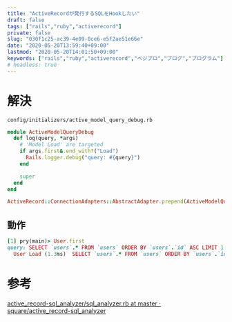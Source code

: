 ```yaml
---
title: "ActiveRecordが発行するSQLをHookしたい"
draft: false
tags: ["rails","ruby","activerecord"]
private: false
slug: "030f1c25-ac39-4e09-8ce6-e5f2ae51e66e"
date: "2020-05-20T13:59:40+09:00"
lastmod: "2020-05-20T14:01:50+09:00"
keywords: ["rails","ruby","activerecord","ベジプロ","プログ","プログラム"]
# headless: true
---
```


# 解決
`config/initializers/active_model_query_debug.rb`
```rb
module ActiveModelQueryDebug
  def log(query, *args)
    # 'Model Load' are targeted
    if args.first&.end_with?("Load")
      Rails.logger.debug("query: #{query}")
    end

    super
  end
end

ActiveRecord::ConnectionAdapters::AbstractAdapter.prepend(ActiveModelQueryDebug)
```

## 動作
```rb
[1] pry(main)> User.first
query: SELECT `users`.* FROM `users` ORDER BY `users`.`id` ASC LIMIT 1
  User Load (1.3ms)  SELECT `users`.* FROM `users` ORDER BY `users`.`id` ASC LIMIT 1
```

# 参考
[active_record-sql_analyzer/sql_analyzer.rb at master · square/active_record-sql_analyzer](https://github.com/square/active_record-sql_analyzer/blob/master/lib/active_record/sql_analyzer.rb#L34)
